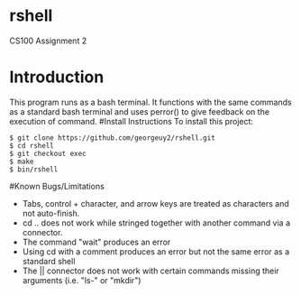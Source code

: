 # rshell
CS100 Assignment 2
# Introduction 
This program runs as a bash terminal. It functions with the same commands as a standard bash terminal and uses perror() to give feedback on the execution of command.
#Install Instructions
To install this project:
```
$ git clone https://github.com/georgeuy2/rshell.git
$ cd rshell
$ git checkout exec
$ make
$ bin/rshell
```
#Known Bugs/Limitations
* Tabs, control + character, and arrow keys are treated as characters and not auto-finish.
* cd .. does not work while stringed together with another command via a connector.
* The command "wait" produces an error
* Using cd with a comment produces an error but not the same error as a standard shell
* The || connector does not work with certain commands missing their arguments (i.e. "ls-" or "mkdir")  
